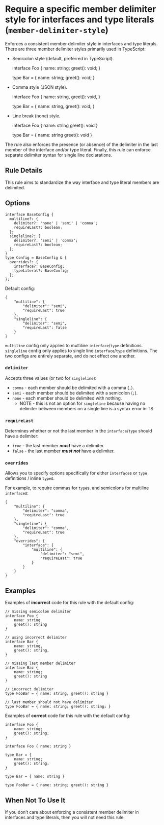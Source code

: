 Require a specific member delimiter style for interfaces and type literals (`member-delimiter-style`)
=====================================================================================================

Enforces a consistent member delimiter style in interfaces and type literals. There are three member delimiter styles primarily used in TypeScript:

-   Semicolon style (default, preferred in TypeScript).

    interface Foo {
        name: string;
        greet(): void;
    }

    type Bar = {
        name: string;
        greet(): void;
    }

-   Comma style (JSON style).

    interface Foo {
        name: string,
        greet(): void,
    }

    type Bar = {
        name: string,
        greet(): void,
    }

-   Line break (none) style.

    interface Foo {
        name: string
        greet(): void
    }

    type Bar = {
        name: string
        greet(): void
    }

The rule also enforces the presence (or absence) of the delimiter in the last member of the interface and/or type literal. Finally, this rule can enforce separate delimiter syntax for single line declarations.

Rule Details
------------

This rule aims to standardize the way interface and type literal members are delimited.

Options
-------

    interface BaseConfig {
      multiline?: {
        delimiter?: 'none' | 'semi' | 'comma';
        requireLast?: boolean;
      };
      singleline?: {
        delimiter?: 'semi' | 'comma';
        requireLast?: boolean;
      };
    }
    type Config = BaseConfig & {
      overrides?: {
        interface?: BaseConfig;
        typeLiteral?: BaseConfig;
      };
    };

Default config:

    {
        "multiline": {
            "delimiter": "semi",
            "requireLast": true
        },
        "singleline": {
            "delimiter": "semi",
            "requireLast": false
        }
    }

`multiline` config only applies to multiline `interface`/`type` definitions. `singleline` config only applies to single line `interface`/`type` definitions. The two configs are entirely separate, and do not effect one another.

### `delimiter`

Accepts three values (or two for `singleline`):

-   `comma` - each member should be delimited with a comma (`,`).
-   `semi` - each member should be delimited with a semicolon (`;`).
-   `none` - each member should be delimited with nothing.
    -   NOTE - this is not an option for `singleline` because having no delimiter between members on a single line is a syntax error in TS.

### `requireLast`

Determines whether or not the last member in the `interface`/`type` should have a delimiter:

-   `true` - the last member ***must*** have a delimiter.
-   `false` - the last member ***must not*** have a delimiter.

### `overrides`

Allows you to specify options specifically for either `interface`s or `type` definitions / inline `type`s.

For example, to require commas for `type`s, and semicolons for multiline `interface`s:

    {
        "multiline": {
            "delimiter": "comma",
            "requireLast": true
        },
        "singleline": {
            "delimiter": "comma",
            "requireLast": true
        },
        "overrides": {
            "interface": {
                "multiline": {
                    "delimiter": "semi",
                    "requireLast": true
                }
            }
        }
    }

Examples
--------

Examples of **incorrect** code for this rule with the default config:

    // missing semicolon delimiter
    interface Foo {
        name: string
        greet(): string
    }

    // using incorrect delimiter
    interface Bar {
        name: string,
        greet(): string,
    }

    // missing last member delimiter
    interface Baz {
        name: string;
        greet(): string
    }

    // incorrect delimiter
    type FooBar = { name: string, greet(): string }

    // last member should not have delimiter
    type FooBar = { name: string; greet(): string; }

Examples of **correct** code for this rule with the default config:

    interface Foo {
        name: string;
        greet(): string;
    }

    interface Foo { name: string }

    type Bar = {
        name: string;
        greet(): string;
    }

    type Bar = { name: string }

    type FooBar = { name: string; greet(): string }

When Not To Use It
------------------

If you don’t care about enforcing a consistent member delimiter in interfaces and type literals, then you will not need this rule.
